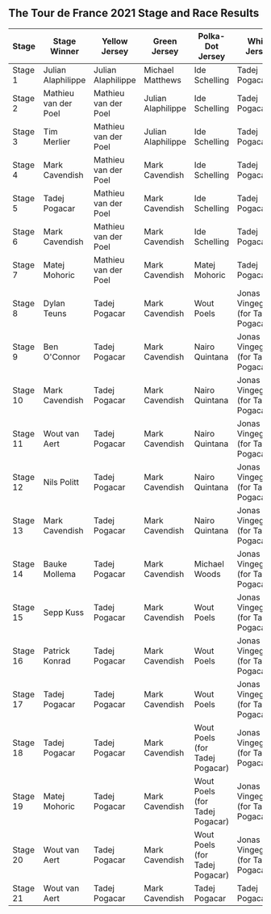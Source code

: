 ## The Tour de France 2021 Stage and Race Results
| Stage | Stage Winner | Yellow Jersey | Green Jersey | Polka-Dot Jersey | White Jersey | 
| --- | --- | --- | --- | --- | --- |
| Stage 1 | Julian Alaphilippe | Julian Alaphilippe | Michael Matthews | Ide Schelling  | Tadej Pogacar | 
| Stage 2 | Mathieu van der Poel | Mathieu van der Poel | Julian Alaphilippe | Ide Schelling  | Tadej Pogacar | 
| Stage 3 | Tim Merlier | Mathieu van der Poel | Julian Alaphilippe | Ide Schelling  | Tadej Pogacar | 
| Stage 4 | Mark Cavendish | Mathieu van der Poel | Mark Cavendish | Ide Schelling  | Tadej Pogacar | 
| Stage 5 | Tadej Pogacar | Mathieu van der Poel | Mark Cavendish | Ide Schelling  | Tadej Pogacar | 
| Stage 6 | Mark Cavendish | Mathieu van der Poel | Mark Cavendish | Ide Schelling  | Tadej Pogacar | 
| Stage 7 | Matej Mohoric | Mathieu van der Poel | Mark Cavendish | Matej Mohoric | Tadej Pogacar | 
| Stage 8 | Dylan Teuns | Tadej Pogacar | Mark Cavendish | Wout Poels | Jonas Vingegaard (for Tadej Pogacar) | 
| Stage 9 | Ben O'Connor | Tadej Pogacar | Mark Cavendish | Nairo Quintana | Jonas Vingegaard (for Tadej Pogacar) | 
| Stage 10 | Mark Cavendish | Tadej Pogacar | Mark Cavendish | Nairo Quintana | Jonas Vingegaard (for Tadej Pogacar) | 
| Stage 11 | Wout van Aert | Tadej Pogacar | Mark Cavendish | Nairo Quintana | Jonas Vingegaard (for Tadej Pogacar) | 
| Stage 12 | Nils Politt | Tadej Pogacar | Mark Cavendish | Nairo Quintana | Jonas Vingegaard (for Tadej Pogacar) | 
| Stage 13 | Mark Cavendish | Tadej Pogacar | Mark Cavendish | Nairo Quintana | Jonas Vingegaard (for Tadej Pogacar) | 
| Stage 14 | Bauke Mollema | Tadej Pogacar | Mark Cavendish | Michael Woods | Jonas Vingegaard (for Tadej Pogacar) | 
| Stage 15 | Sepp Kuss | Tadej Pogacar | Mark Cavendish | Wout Poels | Jonas Vingegaard (for Tadej Pogacar) | 
| Stage 16 | Patrick Konrad | Tadej Pogacar | Mark Cavendish | Wout Poels | Jonas Vingegaard (for Tadej Pogacar) | 
| Stage 17 | Tadej Pogacar | Tadej Pogacar | Mark Cavendish | Wout Poels | Jonas Vingegaard (for Tadej Pogacar) | 
| Stage 18 | Tadej Pogacar | Tadej Pogacar | Mark Cavendish | Wout Poels (for Tadej Pogacar) | Jonas Vingegaard (for Tadej Pogacar) | 
| Stage 19 | Matej Mohoric | Tadej Pogacar | Mark Cavendish | Wout Poels (for Tadej Pogacar) | Jonas Vingegaard (for Tadej Pogacar) | 
| Stage 20 | Wout van Aert | Tadej Pogacar | Mark Cavendish | Wout Poels (for Tadej Pogacar) | Jonas Vingegaard (for Tadej Pogacar) | 
| Stage 21 | Wout van Aert | Tadej Pogacar | Mark Cavendish | Tadej Pogacar | Tadej Pogacar | 


